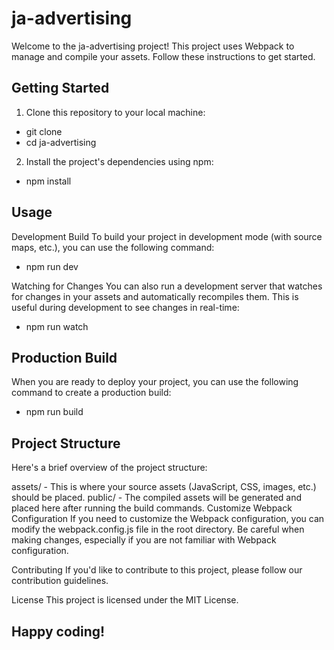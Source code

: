 # ja-advertising

Welcome to the ja-advertising project! This project uses Webpack to manage and compile your assets. Follow these instructions to get started.

## Getting Started

1. Clone this repository to your local machine:

- git clone <repository-url><br>
- cd ja-advertising

2. Install the project's dependencies using npm:

- npm install

## Usage

Development Build
To build your project in development mode (with source maps, etc.), you can use the following command:

- npm run dev


Watching for Changes
You can also run a development server that watches for changes in your assets and automatically recompiles them. This is useful during development to see changes in real-time:

- npm run watch

## Production Build

When you are ready to deploy your project, you can use the following command to create a production build:

- npm run build

## Project Structure
Here's a brief overview of the project structure:

assets/ - This is where your source assets (JavaScript, CSS, images, etc.) should be placed.
public/ - The compiled assets will be generated and placed here after running the build commands.
Customize Webpack Configuration
If you need to customize the Webpack configuration, you can modify the webpack.config.js file in the root directory. Be careful when making changes, especially if you are not familiar with Webpack configuration.

Contributing
If you'd like to contribute to this project, please follow our contribution guidelines.

License
This project is licensed under the MIT License.

## Happy coding!


